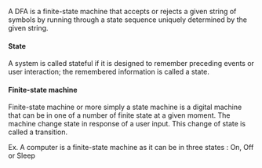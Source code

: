 A DFA is a finite-state machine that accepts or rejects a given string of symbols by running through a state sequence uniquely determined by the given string.



#### State
A system is called stateful if it is designed to remember preceding events or user interaction; the remembered information is called a state.

#### Finite-state machine
Finite-state machine or more simply a state machine is a digital machine that can be in one of a number of finite state at a given moment. The machine change state in response of a user input. This change of state is called a transition.

Ex. A computer is a finite-state machine as it can be in three states : On, Off or Sleep